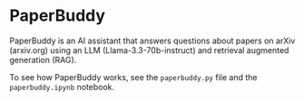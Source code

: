 # PaperBuddy

PaperBuddy is an AI assistant that answers questions about papers on arXiv (arxiv.org) using an LLM (Llama-3.3-70b-instruct) and retrieval augmented generation (RAG).

To see how PaperBuddy works, see the `paperbuddy.py` file and the `paperbuddy.ipynb` notebook.
